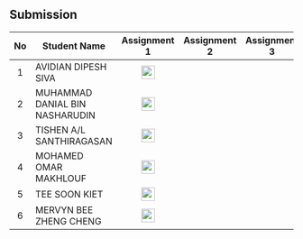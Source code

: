 ## Submission
| No | Student Name |  Assignment 1 |  Assignment 2 |  Assignment 3 |  Assignment 4 |  PC Assemble |
| :-----: |  ------ | :-----: |  :-----: | :-----: | :-----: | :-----: |
| 1 | AVIDIAN DIPESH SIVA |  <a href="https://github.com/drshahizan/software-engineering/tree/main/proposal/submission/sec01/Curiousity" ><img src="https://github.com/drshahizan/software-engineering/blob/main/project/project/sec01/curiousity/img/document1.png?raw=true" width="24px" height="24px" ></a> | 
| 2 | MUHAMMAD DANIAL BIN NASHARUDIN | <a href="https://docs.google.com/document/d/18NUuhr4QC2U0nWMCm7V6GgPZznmsA4sk/edit" ><img src="https://github.com/drshahizan/software-engineering/blob/main/project/project/sec01/curiousity/img/docx.png?raw=true" width="24px" height="24px" ></a> | 
| 3 | TISHEN A/L SANTHIRAGASAN | <a href="https://docs.google.com/document/d/1WGhhNeAzyUHr1NQiJZkYlMmllKr_gQ-6TjUTykMYNow/edit" ><img src="https://github.com/drshahizan/software-engineering/blob/main/project/project/sec01/curiousity/img/docx.png?raw=true" width="24px" height="24px" ></a> | 
| 4 | MOHAMED OMAR MAKHLOUF | <a href="https://docs.google.com/document/d/1a376KQdLW--Bxmo5r83nIQQj5E8YYfpwpwyhyPMroL8/edit" ><img src="https://github.com/drshahizan/software-engineering/blob/main/project/project/sec01/curiousity/img/docx.png?raw=true" width="24px" height="24px" ></a> | 
| 5 | TEE SOON KIET |  <a href="https://www.figma.com/proto/j19tAaFoStbu6fxeleYlf3/KTDI-Event-Management-System?page-id=27%3A7&type=design&node-id=24-85&viewport=326%2C-303%2C0.04&scaling=scale-down&starting-point-node-id=24%3A85&mode=design" ><img src="https://raw.githubusercontent.com/drshahizan/software-engineering/9351bd712f05648b3c117eec85186a261de98c92/project/project/sec01/curiousity/img/figma.svg" width="24px" height="24px" ></a> |  
| 6 | MERVYN BEE ZHENG CHENG |  <a href="https://www.figma.com/proto/j19tAaFoStbu6fxeleYlf3/KTDI-Event-Management-System?page-id=27%3A7&type=design&node-id=24-85&viewport=326%2C-303%2C0.04&scaling=scale-down&starting-point-node-id=24%3A85&mode=design" ><img src="https://raw.githubusercontent.com/drshahizan/software-engineering/9351bd712f05648b3c117eec85186a261de98c92/project/project/sec01/curiousity/img/figma.svg" width="24px" height="24px" ></a> | 
